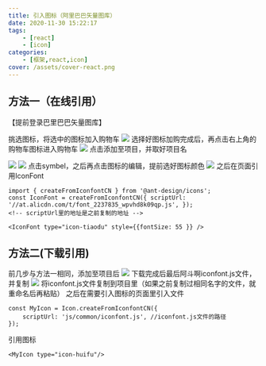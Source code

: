 ```yaml
---
title: 引入图标（阿里巴巴矢量图库）
date: 2020-11-30 15:22:17
tags: 
    - [react]
    - [icon]
categories: 
    - [框架,react,icon]
cover: /assets/cover-react.png
---
```

## 方法一（在线引用）
【提前登录巴里巴巴矢量图库】

挑选图标，将选中的图标加入购物车
![](2.png)
选择好图标加购完成后，再点击右上角的购物车图标进入购物车
![](3.png)
点击添加至项目，并取好项目名

![](4.png)
![](5.png)
点击symbel，之后再点击图标的编辑，提前选好图标颜色
![](1.png)
之后在页面引用IconFont
```
import { createFromIconfontCN } from '@ant-design/icons'; 
const IconFont = createFromIconfontCN({ scriptUrl: '//at.alicdn.com/t/font_2237835_wpvhd8k09qp.js', });
<!-- scriptUrl里的地址是之前复制的地址 -->
```
```
<IconFont type="icon-tiaodu" style={{fontSize: 55 }} />
```
## 方法二(下载引用)
前几步与方法一相同，添加至项目后
![](6.png)
下载完成后最后阿斗啊iconfont.js文件，并复制
![](7.png)
将iconfont.js文件复制到项目里（如果之前复制过相同名字的文件，就重命名后再粘贴）
之后在需要引入图标的页面里引入文件
```
const MyIcon = Icon.createFromIconfontCN({
    scriptUrl: 'js/common/iconfont.js', //iconfont.js文件的路径
});
```
引用图标
```
<MyIcon type="icon-huifu"/>
```

